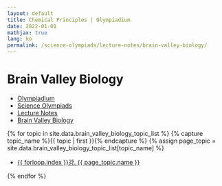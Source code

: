 ```yaml
---
layout: default
title: Chemical Principles | Olympiadium
date: 2022-01-01
mathjax: true
lang: ko
permalink: /science-olympiads/lecture-notes/brain-valley-biology/
---
```

<h1>Brain Valley Biology</h1>
<ul class="breadcrumb">
	<li><a href="{{ site.baseurl }}/">Olympiadium</a></li> 
	<li><a href="{{ site.baseurl }}/science-olympiads/">Science Olympiads</a></li> 
	<li><a href="{{ site.baseurl }}/science-olympiads/lecture-notes/">Lecture Notes</a></li> 
	<li><a href="{{ site.baseurl }}/science-olympiads/lecture-notes/brain-valley-biology/">Brain Valley Biology</a></li>
</ul>

{% for topic in site.data.brain_valley_biology_topic_list %}
{% capture topic_name %}{{ topic | first }}{% endcapture %}
{% assign page_topic = site.data.brain_valley_biology_topic_list[topic_name] %}
  <ul class="actions fit big">
  <li><a href="{{ site.baseurl }}{{ page.permalink}}chapter-{{ forloop.index }}" class="button fit big">{{ forloop.index }}강. {{ page_topic.name }}</a></li>
  </ul>
{% endfor %}
